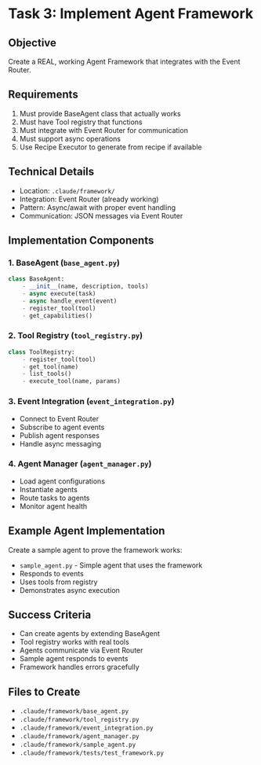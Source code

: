 # Task 3: Implement Agent Framework

## Objective
Create a REAL, working Agent Framework that integrates with the Event Router.

## Requirements
1. Must provide BaseAgent class that actually works
2. Must have Tool registry that functions
3. Must integrate with Event Router for communication
4. Must support async operations
5. Use Recipe Executor to generate from recipe if available

## Technical Details
- Location: `.claude/framework/`
- Integration: Event Router (already working)
- Pattern: Async/await with proper event handling
- Communication: JSON messages via Event Router

## Implementation Components

### 1. BaseAgent (`base_agent.py`)
```python
class BaseAgent:
    - __init__(name, description, tools)
    - async execute(task)
    - async handle_event(event)
    - register_tool(tool)
    - get_capabilities()
```

### 2. Tool Registry (`tool_registry.py`)
```python
class ToolRegistry:
    - register_tool(tool)
    - get_tool(name)
    - list_tools()
    - execute_tool(name, params)
```

### 3. Event Integration (`event_integration.py`)
- Connect to Event Router
- Subscribe to agent events
- Publish agent responses
- Handle async messaging

### 4. Agent Manager (`agent_manager.py`)
- Load agent configurations
- Instantiate agents
- Route tasks to agents
- Monitor agent health

## Example Agent Implementation
Create a sample agent to prove the framework works:
- `sample_agent.py` - Simple agent that uses the framework
- Responds to events
- Uses tools from registry
- Demonstrates async execution

## Success Criteria
- Can create agents by extending BaseAgent
- Tool registry works with real tools
- Agents communicate via Event Router
- Sample agent responds to events
- Framework handles errors gracefully

## Files to Create
- `.claude/framework/base_agent.py`
- `.claude/framework/tool_registry.py`
- `.claude/framework/event_integration.py`
- `.claude/framework/agent_manager.py`
- `.claude/framework/sample_agent.py`
- `.claude/framework/tests/test_framework.py`
